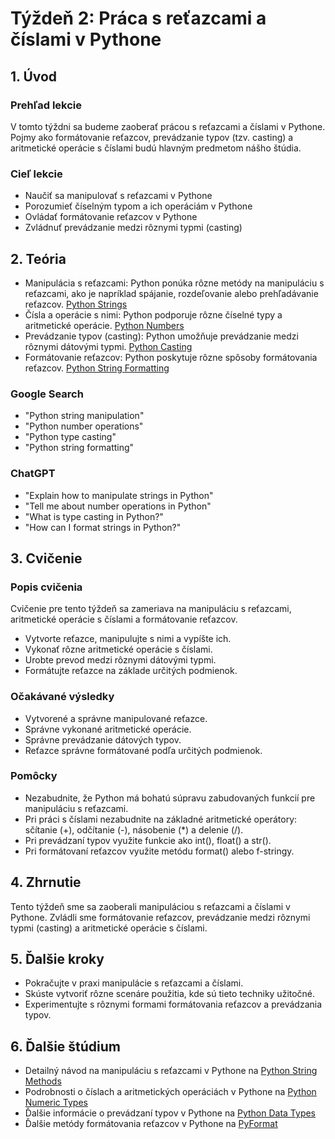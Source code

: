 # Týždeň 2: Práca s reťazcami a číslami v Pythone

## 1. Úvod

### Prehľad lekcie

V tomto týždni sa budeme zaoberať prácou s reťazcami a číslami v Pythone. Pojmy ako formátovanie reťazcov, prevádzanie typov (tzv. casting) a aritmetické operácie s číslami budú hlavným predmetom nášho štúdia.

### Cieľ lekcie

- Naučiť sa manipulovať s reťazcami v Pythone
- Porozumieť číselným typom a ich operáciám v Pythone
- Ovládať formátovanie reťazcov v Pythone
- Zvládnuť prevádzanie medzi rôznymi typmi (casting)

## 2. Teória

- Manipulácia s reťazcami: Python ponúka rôzne metódy na manipuláciu s reťazcami, ako je napríklad spájanie, rozdeľovanie alebo prehľadávanie reťazcov. [Python Strings](https://www.w3schools.com/python/python_strings.asp)
- Čísla a operácie s nimi: Python podporuje rôzne číselné typy a aritmetické operácie. [Python Numbers](https://www.w3schools.com/python/python_numbers.asp)
- Prevádzanie typov (casting): Python umožňuje prevádzanie medzi rôznymi dátovými typmi. [Python Casting](https://www.w3schools.com/python/python_casting.asp)
- Formátovanie reťazcov: Python poskytuje rôzne spôsoby formátovania reťazcov. [Python String Formatting](https://www.w3schools.com/python/python_string_formatting.asp)

### Google Search

- "Python string manipulation"
- "Python number operations"
- "Python type casting"
- "Python string formatting"

### ChatGPT

- "Explain how to manipulate strings in Python"
- "Tell me about number operations in Python"
- "What is type casting in Python?"
- "How can I format strings in Python?"

## 3. Cvičenie

### Popis cvičenia

Cvičenie pre tento týždeň sa zameriava na manipuláciu s reťazcami, aritmetické operácie s číslami a formátovanie reťazcov.

- Vytvorte reťazce, manipulujte s nimi a vypíšte ich.
- Vykonať rôzne aritmetické operácie s číslami.
- Urobte prevod medzi rôznymi dátovými typmi.
- Formátujte reťazce na základe určitých podmienok.

### Očakávané výsledky

- Vytvorené a správne manipulované reťazce.
- Správne vykonané aritmetické operácie.
- Správne prevádzanie dátových typov.
- Reťazce správne formátované podľa určitých podmienok.

### Pomôcky

- Nezabudnite, že Python má bohatú súpravu zabudovaných funkcií pre manipuláciu s reťazcami.
- Pri práci s číslami nezabudnite na základné aritmetické operátory: sčítanie (+), odčítanie (-), násobenie (*) a delenie (/).
- Pri prevádzaní typov využite funkcie ako int(), float() a str().
- Pri formátovaní reťazcov využite metódu format() alebo f-stringy.

## 4. Zhrnutie

Tento týždeň sme sa zaoberali manipuláciou s reťazcami a číslami v Pythone. Zvládli sme formátovanie reťazcov, prevádzanie medzi rôznymi typmi (casting) a aritmetické operácie s číslami.

## 5. Ďalšie kroky

- Pokračujte v praxi manipulácie s reťazcami a číslami.
- Skúste vytvoriť rôzne scenáre použitia, kde sú tieto techniky užitočné.
- Experimentujte s rôznymi formami formátovania reťazcov a prevádzania typov.

## 6. Ďalšie štúdium

- Detailný návod na manipuláciu s reťazcami v Pythone na [Python String Methods](https://docs.python.org/3/library/stdtypes.html#string-methods)
- Podrobnosti o číslach a aritmetických operáciách v Pythone na [Python Numeric Types](https://docs.python.org/3/library/stdtypes.html#numeric-types-int-float-complex)
- Ďalšie informácie o prevádzaní typov v Pythone na [Python Data Types](https://docs.python.org/3/tutorial/datastructures.html)
- Ďalšie metódy formátovania reťazcov v Pythone na [PyFormat](https://pyformat.info/)
